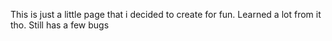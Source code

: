This is just a little page that i decided to create for fun. Learned a lot from it tho. Still has a few bugs
